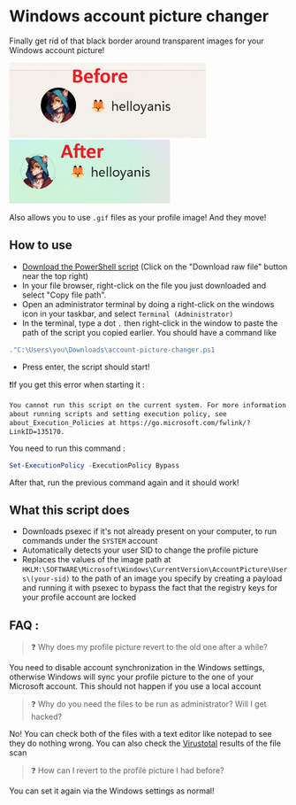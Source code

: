 # Windows account picture changer

Finally get rid of that black border around transparent images for your Windows account picture!

![before](images/before.png)![after](images/after.png)

Also allows you to use `.gif` files as your profile image! And they move!

## How to use

- [Download the PowerShell script](account-picture-changer.ps1) (Click on the "Download raw file" button near the top right)
- In your file browser, right-click on the file you just downloaded and select "Copy file path".
- Open an administrator terminal by doing a right-click on the windows icon in your taskbar, and select `Terminal (Administrator)`
- In the terminal, type a dot `.` then right-click in the window to paste the path of the script you copied earlier. You should have a command like
```ps1
."C:\Users\you\Downloads\account-picture-changer.ps1
```
- Press enter, the script should start!

❗If you get this error when starting it :

```
You cannot run this script on the current system. For more information about running scripts and setting execution policy, see about_Execution_Policies at https://go.microsoft.com/fwlink/?LinkID=135170.
```

You need to run this command :

```ps1
Set-ExecutionPolicy -ExecutionPolicy Bypass
```

After that, run the previous command again and it should work!

## What this script does

- Downloads psexec if it's not already present on your computer, to run commands under the `SYSTEM` account
- Automatically detects your user SID to change the profile picture
- Replaces the values of the image path at `HKLM:\SOFTWARE\Microsoft\Windows\CurrentVersion\AccountPicture\Users\(your-sid)` to the path of an image you specify by creating a payload and running it with psexec to bypass the fact that the registry keys for your profile account are locked


## FAQ :

> ❓ Why does my profile picture revert to the old one after a while?

You need to disable account synchronization in the Windows settings, otherwise Windows will sync your profile picture to the one of your Microsoft account. This should not happen if you use a local account

> ❓ Why do you need the files to be run as administrator? Will I get hacked?

No! You can check both of the files with a text editor like notepad to see they do nothing wrong. You can also check the [Virustotal](https://www.virustotal.com/gui/file-analysis/MjQ3ZGE3NTJmOGY3YzlkMDk3M2JjODA4MDQyYmQxYzg6MTc2MTAzNTY2MQ==) results of the file scan

> ❓ How can I revert to the profile picture I had before?

You can set it again via the Windows settings as normal!